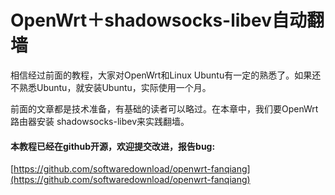 # OpenWrt＋shadowsocks-libev自动翻墙

相信经过前面的教程，大家对OpenWrt和Linux Ubuntu有一定的熟悉了。如果还不熟悉Ubuntu，就安装Ubuntu，实际使用一个月。

前面的文章都是技术准备，有基础的读者可以略过。在本章中，我们要OpenWrt路由器安装 shadowsocks-libev来实践翻墙。

#### 本教程已经在github开源，欢迎提交改进，报告bug:
[https://github.com/softwaredownload/openwrt-fanqiang](https://github.com/softwaredownload/openwrt-fanqiang)
